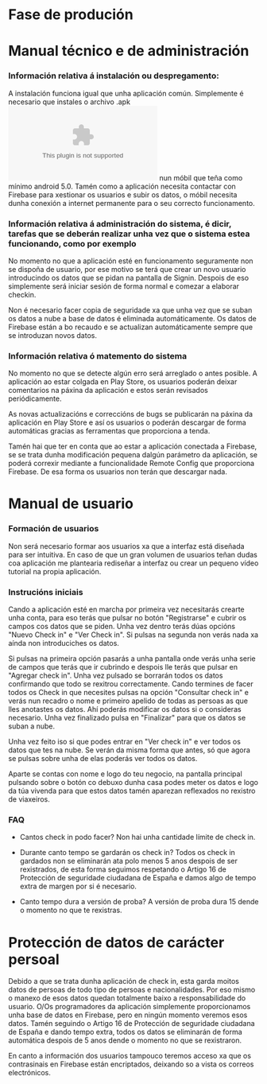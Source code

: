 # Fase de produción

# Manual técnico e de administración

### Información relativa á instalación ou despregamento:

A instalación funciona igual que unha aplicación común. Simplemente é necesario que instales o archivo .apk ![proporcionado no proxecto](apk/checkIn.apk) nun móbil que teña como mínimo android 5.0. Tamén como a aplicación necesita contactar con Firebase para xestionar os usuarios e subir os datos, o móbil necesita dunha conexión a internet permanente para o seu correcto funcionamento.

### Información relativa á administración do sistema, é dicir, tarefas que se deberán realizar unha vez que o sistema estea funcionando, como por exemplo

No momento no que a aplicación esté en funcionamento seguramente non se dispoña de usuario, por ese motivo se terá que crear un novo usuario introducindo os datos que se pidan na pantalla de Signin. Despois de eso simplemente será iniciar sesión de forma normal e comezar a elaborar checkin. 

Non é necesario facer copia de seguridade xa que unha vez que se suban os datos a nube a base de datos é eliminada automáticamente. Os datos de Firebase están a bo recaudo e se actualizan automáticamente sempre que se introduzan novos datos.

### Información relativa ó matemento do sistema

No momento no que se detecte algún erro será arreglado o antes posible. A aplicación ao estar colgada en Play Store, os usuarios poderán deixar comentarios na páxina da aplicación e estos serán revisados periódicamente. 

As novas actualizacións e correccións de bugs se publicarán na páxina da aplicación en Play Store e así os usuarios o poderán descargar de forma automáticas gracias as ferramentas que proporciona a tenda.

Tamén hai que ter en conta que ao estar a aplicación conectada a Firebase, se se trata dunha modificación pequena dalgún parámetro da aplicación, se poderá correxir mediante a funcionalidade Remote Config que proporciona Firebase. De esa forma os usuarios non terán que descargar nada.

# Manual de usuario

### Formación de usuarios 
Non será necesario formar aos usuarios xa que a interfaz está diseñada para ser intuitiva. En caso de que un gran volumen de usuarios teñan dudas coa aplicación me plantearia rediseñar a interfaz ou crear un pequeno vídeo tutorial na propia aplicación.

### Instrucións iniciais
Cando a aplicación esté en marcha por primeira vez necesitarás crearte unha conta, para eso terás que pulsar no botón "Registrarse" e cubrir os campos cos datos que se piden. Unha vez dentro terás dúas opcións "Nuevo Check in" e "Ver Check in". Si pulsas na segunda non verás nada xa aínda non introduciches os datos. 

Si pulsas na primeira opción pasarás a unha pantalla onde verás unha serie de campos que terás que ir cubrindo e despois lle terás que pulsar en "Agregar check in". Unha vez pulsado se borrarán todos os datos confirmando que todo se rexitrou correctamente. Cando termines de facer todos os Check in que necesites pulsas na opción "Consultar check in" e verás nun recadro o nome e primeiro apelido de todas as persoas as que lles anotastes os datos. Ahí poderás modificar os datos si o consideras necesario. Unha vez finalizado pulsa en "Finalizar" para que os datos se suban a nube.

Unha vez feito iso si que podes entrar en "Ver check in" e ver todos os datos que tes na nube. Se verán da misma forma que antes, só que agora se pulsas sobre unha de elas poderás ver todos os datos.

Aparte se contas con nome e logo do teu negocio, na pantalla principal pulsando sobre o botón co debuxo dunha casa podes meter os datos e logo da túa vivenda para que estos datos tamén aparezan reflexados no rexistro de viaxeiros.

### FAQ

* Cantos check in podo facer?
Non hai unha cantidade límite de check in.

* Durante canto tempo se gardarán os check in?
Todos os check in gardados non se eliminarán ata polo menos 5 anos despois de ser rexistrados, de esta forma seguimos respetando o Artigo 16 de Protección de seguridade ciudadana de España e damos algo de tempo extra de margen por si é necesario. 

* Canto tempo dura a versión de proba?
A versión de proba dura 15 dende o momento no que te rexistras.

# Protección de datos de carácter persoal

Debido a que se trata dunha aplicación de check in, esta garda moitos datos de persoas de todo tipo de persoas e nacionalidades. Por eso mismo o manexo de esos datos quedan totalmente baixo a responsabilidade do usuario. O/Os programadores da aplicación simplemente proporcionamos unha base de datos en Firebase, pero en ningún momento veremos esos datos. Tamén seguindo o Artigo 16 de Protección de seguridade ciudadana de España e dando tempo extra, todos os datos se eliminarán de forma automática despois de 5 anos dende o momento no que se rexistraron.

En canto a información dos usuarios tampouco teremos acceso xa que os contrasinais en Firebase están encriptados, deixando so a vista os correos electrónicos.